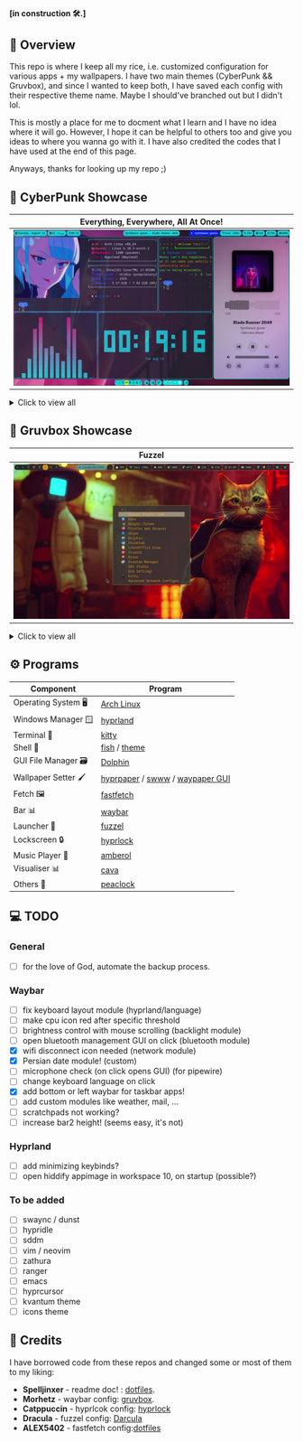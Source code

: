 #### [in construction 🛠️.]

## 🌌 Overview
This repo is where I keep all my rice, i.e. customized configuration for various apps + my wallpapers. I have two main themes (CyberPunk && Gruvbox), and since I wanted to keep both, I have saved each config with their respective theme name. Maybe I should've branched out but I didn't lol.

This is mostly a place for me to docment what I learn and I have no idea where it will go. However, I hope it can be helpful to others too and give you ideas to where you wanna go with it. I have also credited the codes that I have used at the end of this page.

Anyways, thanks for looking up my repo ;)

## 📸 CyberPunk Showcase

| **Everything, Everywhere, All At Once!**                 | 
| -------------------------------------------------------- |
| ![x1](assets/cyberpunk-2.png)        |

<details>
  <summary>Click to view all </summary>

| **Fuzzel**                 | 
| -------------------------------------------------------- |
| ![x2](assets/x2.png)        |

| **Fastfetch + Peaclock + Htop + Kitty + Fish (+ tide)**                 | 
| -------------------------------------------------------- |
| ![x3](assets/x3.png)        |

| **Amberol + Cava**                 | 
| -------------------------------------------------------- |
| ![x4](assets/x4.png)        |

| **Dolphin + KDE themes and icons**                | 
| -------------------------------------------------------- |
| ![x5](assets/x5.png)        |

| **Hyprlock**                 | 
| -------------------------------------------------------- |
| ![x6](assets/x6.png)        |

</details>


## 📸 Gruvbox Showcase
|  **Fuzzel**                                              | 
| -------------------------------------------------------- |
| ![g1](assets/image-3.png)        |

<details>
  <summary>Click to view all </summary>

| **Neofetch**                                             |
| -------------------------------------------------------- |
| ![g2](assets/image-2.png)                                |

| **Dolphin**                                              |
| -------------------------------------------------------- |
| ![g3](assets/image-4.png)                                |

| **Wallpaper**                                            |
| -------------------------------------------------------- |
| ![](assets/gruvbox-1.png)                                |

</details>

## ⚙️ Programs
| Component         | Program    |
|-------------------|------------|
| Operating System 🖥️ | [Arch Linux](https://archlinux.org)  |
| Windows Manager 🪟| [hyprland](https://github.com/hyprwm/Hyprland)  |
| Terminal 📳       | [kitty](https://github.com/kovidgoyal/kitty)        |
| Shell 🐚          | [fish](https://github.com/fish-shell/fish-shell) / [theme](https://github.com/IlanCosman/tide) |
| GUI File Manager 🗃️ | [Dolphin](https://github.com/KDE/dolphin)  |
| Wallpaper Setter 🖌️ |  [hyprpaper](https://github.com/hyprwm/hyprpaper) / [swww](https://github.com/LGFae/swww) / [waypaper GUI](https://github.com/anufrievroman/waypaper)   |
| Fetch 🖼️          | [fastfetch](https://github.com/fastfetch-cli/fastfetch) |
| Bar 📊            | [waybar](https://github.com/Alexays/Waybar)      |
| Launcher 🚀       | [fuzzel](https://codeberg.org/dnkl/fuzzel)          |
| Lockscreen 🔒     | [hyprlock](https://github.com/hyprwm/hyprlock)  |
| Music Player 🎵   | [amberol](https://gitlab.gnome.org/World/amberol)      |
| Visualiser 📊     | [cava](https://github.com/karlstav/cava)          |
| Others 🌱         | [peaclock](https://github.com/octobanana/peaclock) |



## 💻 TODO

### General 
- [ ] for the love of God, automate the backup process.

### Waybar
- [ ] fix keyboard layout module (hyprland/language)
- [ ] make cpu icon red after specific threshold
- [ ] brightness control with mouse scrolling (backlight module)
- [ ] open bluetooth management GUI on click (bluetooth module)
- [x] wifi disconnect icon needed (network module)
- [x] Persian date module! (custom)
- [ ] microphone check (on click opens GUI) (for pipewire)
- [ ] change keyboard language on click
- [x] add bottom or left waybar for taskbar apps!
- [ ] add custom modules like weather, mail, ...
- [ ] scratchpads not working?
- [ ] increase bar2 height! (seems easy, it's not)

### Hyprland

- [ ] add minimizing keybinds?
- [ ] open hiddify appimage in workspace 10, on startup (possible?)

### To be added

- [ ] swaync / dunst
- [ ] hypridle
- [ ] sddm
- [ ] vim / neovim
- [ ] zathura
- [ ] ranger
- [ ] emacs
- [ ] hyprcursor
- [ ] kvantum theme
- [ ] icons theme

## 📝 Credits

I have borrowed code from these repos and changed some or most of them to my liking:

- **Spelljinxer** - readme doc! : [dotfiles](https://github.com/Spelljinxer/dotfiles).
- **Morhetz** - waybar config: [gruvbox](https://github.com/morhetz/gruvbox).
- **Catppuccin** - hyprlcok config: [hyprlock](https://github.com/catppuccin/hyprlock)
- **Dracula** - fuzzel config: [Darcula](https://draculatheme.com/fuzzel)
- **ALEX5402** - fastfetch config:[dotfiles](https://github.com/ALEX5402/dotfiles)
